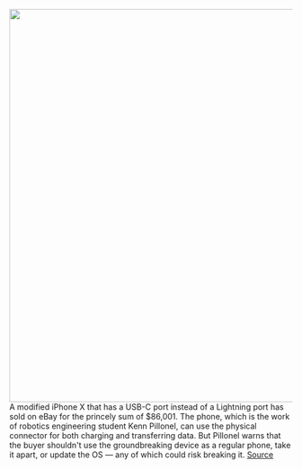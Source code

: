 <img src='https://cdn.vox-cdn.com/thumbor/BXmUbRkkK5xafbumoN5YmSWgQiU=/0x0:768x512/1200x800/filters:focal(323x195:445x317)/cdn.vox-cdn.com/uploads/chorus_image/image/70131930/msedge_8C53o6F5aS.0.png' width='700px' /><br/>
A modified iPhone X that has a USB-C port instead of a Lightning port has sold on eBay for the princely sum of $86,001. The phone, which is the work of robotics engineering student Kenn Pillonel, can use the physical connector for both charging and transferring data. But Pillonel warns that the buyer shouldn't use the groundbreaking device as a regular phone, take it apart, or update the OS — any of which could risk breaking it.
<a href='https://www.theverge.com/2021/11/12/22777988/usb-c-iphone-x-lightning-ebay-auction-86001'> Source <a/>